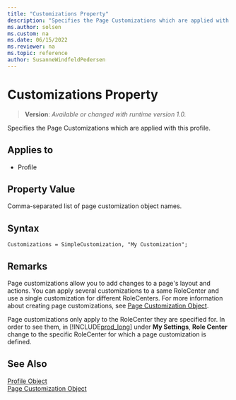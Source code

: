 ```yaml
---
title: "Customizations Property"
description: "Specifies the Page Customizations which are applied with this profile."
ms.author: solsen
ms.custom: na
ms.date: 06/15/2022
ms.reviewer: na
ms.topic: reference
author: SusanneWindfeldPedersen
---
```

[//]: # (START>DO_NOT_EDIT)
[//]: # (IMPORTANT:Do not edit any of the content between here and the END>DO_NOT_EDIT.)
[//]: # (Any modifications should be made in the .xml files in the ModernDev repo.)
# Customizations Property
> **Version**: _Available or changed with runtime version 1.0._

Specifies the Page Customizations which are applied with this profile.

## Applies to
-   Profile

[//]: # (IMPORTANT: END>DO_NOT_EDIT)

## Property Value

Comma-separated list of page customization object names.

## Syntax

```AL
Customizations = SimpleCustomization, "My Customization";
```

## Remarks

Page customizations allow you to add changes to a page's layout and actions. You can apply several customizations to a same RoleCenter and use a single customization for different RoleCenters. For more information about creating page customizations, see [Page Customization Object](../devenv-page-customization-object.md).

Page customizations only apply to the RoleCenter they are specified for. In order to see them, in [!INCLUDE[prod_long](../includes/prod_long.md)] under **My Settings**, **Role Center** change to the specific RoleCenter for which a page customization is defined.

## See Also  

[Profile Object](../devenv-profile-object.md)  
[Page Customization Object](../devenv-page-customization-object.md)